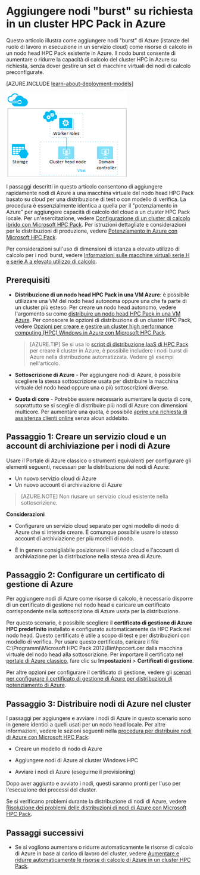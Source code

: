 <properties
 pageTitle="Aggiungere nodi burst in un cluster HPC Pack | Microsoft Azure"
 description="Informazioni su come espandere la capacità del cluster HPC Pack su richiesta tramite l'aggiunta di istanze del ruolo di lavoro in esecuzione in un servizio cloud"
 services="virtual-machines-windows"
 documentationCenter=""
 authors="dlepow"
 manager="timlt"
 editor=""
 tags="azure-service-management,hpc-pack"/>  
<tags
ms.service="virtual-machines-windows"
 ms.devlang="na"
 ms.topic="article"
 ms.tgt_pltfrm="vm-multiple"
 ms.workload="big-compute"
 ms.date="07/15/2016"
 ms.author="danlep"/>

# Aggiungere nodi "burst" su richiesta in un cluster HPC Pack in Azure



Questo articolo illustra come aggiungere nodi "burst" di Azure (istanze del ruolo di lavoro in esecuzione in un servizio cloud) come risorse di calcolo in un nodo head HPC Pack esistente in Azure. Il nodo burst consente di aumentare o ridurre la capacità di calcolo del cluster HPC in Azure su richiesta, senza dover gestire un set di macchine virtuali dei nodi di calcolo preconfigurate.

[AZURE.INCLUDE [learn-about-deployment-models](../../includes/learn-about-deployment-models-classic-include.md)]

![Nodi burst][burst]  

I passaggi descritti in questo articolo consentono di aggiungere rapidamente nodi di Azure a una macchina virtuale del nodo head HPC Pack basato su cloud per una distribuzione di test o con modello di verifica. La procedura è essenzialmente identica a quella per il "potenziamento in Azure" per aggiungere capacità di calcolo del cloud a un cluster HPC Pack locale. Per un'esercitazione, vedere [Configurazione di un cluster di calcolo ibrido con Microsoft HPC Pack](../cloud-services/cloud-services-setup-hybrid-hpcpack-cluster.md). Per istruzioni dettagliate e considerazioni per le distribuzioni di produzione, vedere [Potenziamento in Azure con Microsoft HPC Pack](https://technet.microsoft.com/library/gg481749.aspx).

Per considerazioni sull'uso di dimensioni di istanza a elevato utilizzo di calcolo per i nodi burst, vedere [Informazioni sulle macchine virtuali serie H e serie A a elevato utilizzo di calcolo](virtual-machines-windows-a8-a9-a10-a11-specs.md).

## Prerequisiti

* **Distribuzione di un nodo head HPC Pack in una VM Azure**: è possibile utilizzare una VM del nodo head autonoma oppure una che fa parte di un cluster più esteso. Per creare un nodo head autonomo, vedere l'argomento su come [distribuire un nodo head HPC Pack in una VM Azure](virtual-machines-windows-hpcpack-cluster-headnode.md). Per conoscere le opzioni di distribuzione di un cluster HPC Pack, vedere [Opzioni per creare e gestire un cluster high performance computing (HPC) Windows in Azure con Microsoft HPC Pack](virtual-machines-windows-hpcpack-cluster-options.md).

    >[AZURE.TIP] Se si usa lo [script di distribuzione IaaS di HPC Pack](virtual-machines-windows-classic-hpcpack-cluster-powershell-script.md) per creare il cluster in Azure, è possibile includere i nodi burst di Azure nella distribuzione automatizzata. Vedere gli esempi nell'articolo.

* **Sottoscrizione di Azure** - Per aggiungere nodi di Azure, è possibile scegliere la stessa sottoscrizione usata per distribuire la macchina virtuale del nodo head oppure una o più sottoscrizioni diverse.

* **Quota di core** - Potrebbe essere necessario aumentare la quota di core, soprattutto se si sceglie di distribuire più nodi di Azure con dimensioni multicore. Per aumentare una quota, è possibile [aprire una richiesta di assistenza clienti online](https://azure.microsoft.com/blog/2014/06/04/azure-limits-quotas-increase-requests/) senza alcun addebito.

## Passaggio 1: Creare un servizio cloud e un account di archiviazione per i nodi di Azure

Usare il Portale di Azure classico o strumenti equivalenti per configurare gli elementi seguenti, necessari per la distribuzione dei nodi di Azure:

* Un nuovo servizio cloud di Azure
* Un nuovo account di archiviazione di Azure

>[AZURE.NOTE] Non riusare un servizio cloud esistente nella sottoscrizione.

**Considerazioni**

* Configurare un servizio cloud separato per ogni modello di nodo di Azure che si intende creare. È comunque possibile usare lo stesso account di archiviazione per più modelli di nodo.

* È in genere consigliabile posizionare il servizio cloud e l'account di archiviazione per la distribuzione nella stessa area di Azure.




## Passaggio 2: Configurare un certificato di gestione di Azure

Per aggiungere nodi di Azure come risorse di calcolo, è necessario disporre di un certificato di gestione nel nodo head e caricare un certificato corrispondente nella sottoscrizione di Azure usata per la distribuzione.

Per questo scenario, è possibile scegliere il **certificato di gestione di Azure HPC predefinito** installato e configurato automaticamente da HPC Pack nel nodo head. Questo certificato è utile a scopo di test e per distribuzioni con modello di verifica. Per usare questo certificato, caricare il file C:\\Programmi\\Microsoft HPC Pack 2012\\Bin\\hpccert.cer dalla macchina virtuale del nodo head alla sottoscrizione. Per importare il certificato nel [portale di Azure classico](https://manage.windowsazure.com), fare clic su **Impostazioni** > **Certificati di gestione**.

Per altre opzioni per configurare il certificato di gestione, vedere gli [scenari per configurare il certificato di gestione di Azure per distribuzioni di potenziamento di Azure](http://technet.microsoft.com/library/gg481759.aspx).

## Passaggio 3: Distribuire nodi di Azure nel cluster



I passaggi per aggiungere e avviare i nodi di Azure in questo scenario sono in genere identici a quelli usati per un nodo head locale. Per altre informazioni, vedere le sezioni seguenti nella [procedura per distribuire nodi di Azure con Microsoft HPC Pack](https://technet.microsoft.com/library/gg481758.aspx):

* Creare un modello di nodo di Azure

* Aggiungere nodi di Azure al cluster Windows HPC

* Avviare i nodi di Azure (eseguirne il provisioning)

Dopo aver aggiunto e avviato i nodi, questi saranno pronti per l'uso per l'esecuzione dei processi del cluster.

Se si verificano problemi durante la distribuzione di nodi di Azure, vedere [Risoluzione dei problemi delle distribuzioni di nodi di Azure con Microsoft HPC Pack](http://technet.microsoft.com/library/jj159097.aspx).

## Passaggi successivi

* Se si vogliono aumentare o ridurre automaticamente le risorse di calcolo di Azure in base al carico di lavoro del cluster, vedere [Aumentare e ridurre automaticamente le risorse di calcolo di Azure in un cluster HPC Pack](virtual-machines-windows-classic-hpcpack-cluster-node-autogrowshrink.md).

<!--Image references-->  
[burst]: ./media/virtual-machines-windows-classic-hpcpack-cluster-node-burst/burst.png

<!---HONumber=AcomDC_0928_2016-->
